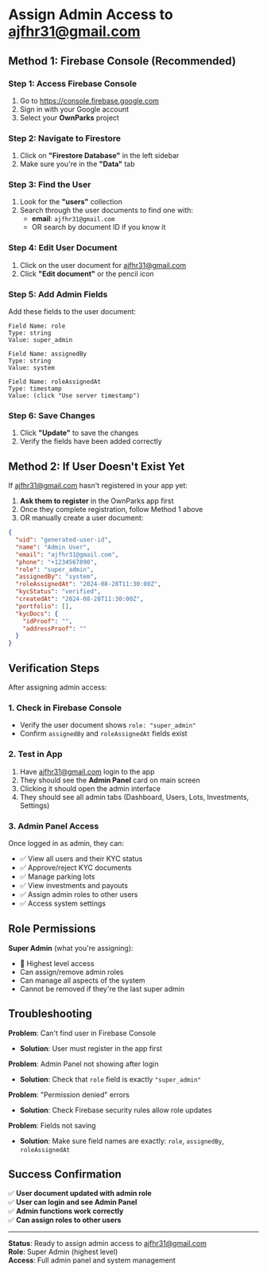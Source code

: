 # Assign Admin Access to ajfhr31@gmail.com

## Method 1: Firebase Console (Recommended)

### Step 1: Access Firebase Console
1. Go to https://console.firebase.google.com
2. Sign in with your Google account
3. Select your **OwnParks** project

### Step 2: Navigate to Firestore
1. Click on **"Firestore Database"** in the left sidebar
2. Make sure you're in the **"Data"** tab

### Step 3: Find the User
1. Look for the **"users"** collection
2. Search through the user documents to find one with:
   - **email**: `ajfhr31@gmail.com`
   - OR search by document ID if you know it

### Step 4: Edit User Document
1. Click on the user document for ajfhr31@gmail.com
2. Click **"Edit document"** or the pencil icon

### Step 5: Add Admin Fields
Add these fields to the user document:

```
Field Name: role
Type: string
Value: super_admin
```

```
Field Name: assignedBy
Type: string  
Value: system
```

```
Field Name: roleAssignedAt
Type: timestamp
Value: (click "Use server timestamp")
```

### Step 6: Save Changes
1. Click **"Update"** to save the changes
2. Verify the fields have been added correctly

## Method 2: If User Doesn't Exist Yet

If ajfhr31@gmail.com hasn't registered in your app yet:

1. **Ask them to register** in the OwnParks app first
2. Once they complete registration, follow Method 1 above
3. OR manually create a user document:

```json
{
  "uid": "generated-user-id",
  "name": "Admin User",
  "email": "ajfhr31@gmail.com",
  "phone": "+1234567890",
  "role": "super_admin",
  "assignedBy": "system",
  "roleAssignedAt": "2024-08-28T11:30:00Z",
  "kycStatus": "verified",
  "createdAt": "2024-08-28T11:30:00Z",
  "portfolio": [],
  "kycDocs": {
    "idProof": "",
    "addressProof": ""
  }
}
```

## Verification Steps

After assigning admin access:

### 1. Check in Firebase Console
- Verify the user document shows `role: "super_admin"`
- Confirm `assignedBy` and `roleAssignedAt` fields exist

### 2. Test in App
1. Have ajfhr31@gmail.com login to the app
2. They should see the **Admin Panel** card on main screen
3. Clicking it should open the admin interface
4. They should see all admin tabs (Dashboard, Users, Lots, Investments, Settings)

### 3. Admin Panel Access
Once logged in as admin, they can:
- ✅ View all users and their KYC status
- ✅ Approve/reject KYC documents  
- ✅ Manage parking lots
- ✅ View investments and payouts
- ✅ Assign admin roles to other users
- ✅ Access system settings

## Role Permissions

**Super Admin** (what you're assigning):
- 👑 Highest level access
- Can assign/remove admin roles
- Can manage all aspects of the system
- Cannot be removed if they're the last super admin

## Troubleshooting

**Problem**: Can't find user in Firebase Console
- **Solution**: User must register in the app first

**Problem**: Admin Panel not showing after login
- **Solution**: Check that `role` field is exactly `"super_admin"`

**Problem**: "Permission denied" errors
- **Solution**: Check Firebase security rules allow role updates

**Problem**: Fields not saving
- **Solution**: Make sure field names are exactly: `role`, `assignedBy`, `roleAssignedAt`

## Success Confirmation

✅ **User document updated with admin role**  
✅ **User can login and see Admin Panel**  
✅ **Admin functions work correctly**  
✅ **Can assign roles to other users**  

---

**Status**: Ready to assign admin access to ajfhr31@gmail.com  
**Role**: Super Admin (highest level)  
**Access**: Full admin panel and system management
